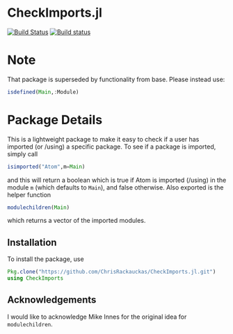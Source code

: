 # CheckImports.jl

[![Build Status](https://travis-ci.org/ChrisRackauckas/CheckImports.jl.svg?branch=master)](https://travis-ci.org/ChrisRackauckas/CheckImports.jl) [![Build status](https://ci.appveyor.com/api/projects/status/s5jcv6ys71ir9clw?svg=true)](https://ci.appveyor.com/project/ChrisRackauckas/checkimports-jl)

# Note

That package is superseded by functionality from base. Please instead use:

```julia
isdefined(Main,:Module)
```

# Package Details

This is a lightweight package to make it easy to check if a user has imported
(or /using) a specific package. To see if a package is imported, simply call

```julia
isimported("Atom",m=Main)
```

and this will return a boolean which is true if Atom is imported (/using) in the
module `m` (which defaults to `Main`), and false otherwise. Also exported is the
helper function

```julia
modulechildren(Main)
```

which returns a vector of the imported modules.

## Installation

To install the package, use

```julia
Pkg.clone("https://github.com/ChrisRackauckas/CheckImports.jl.git")
using CheckImports
```

## Acknowledgements

I would like to acknowledge Mike Innes for the original idea for `modulechildren`.
